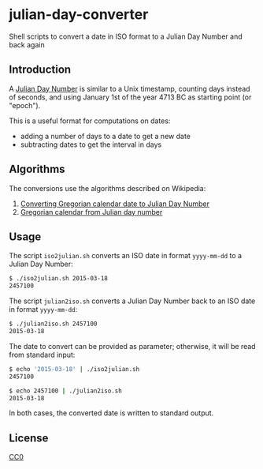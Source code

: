 # julian-day-converter
Shell scripts to convert a date in ISO format to a Julian Day Number
and back again

## Introduction

A [Julian Day Number](https://en.wikipedia.org/wiki/Julian_day#History)
is similar to a Unix timestamp, counting days instead of seconds,
and using January 1st of the year 4713 BC as starting point (or "epoch").

This is a useful format for computations on dates:
* adding a number of days to a date to get a new date
* subtracting dates to get the interval in days

## Algorithms

The conversions use the algorithms described on Wikipedia:

1. [Converting Gregorian calendar date to Julian Day Number](
   https://en.wikipedia.org/wiki/Julian\_day#Converting\_Gregorian\_calendar\_date\_to\_Julian\_Day\_Number)
3. [Gregorian calendar from Julian day number](
   https://en.wikipedia.org/wiki/Julian\_day#Julian\_or\_Gregorian\_calendar\_from\_Julian\_day\_number)

## Usage

The script `iso2julian.sh` converts an ISO date in format `yyyy-mm-dd`
to a Julian Day Number:

```sh
$ ./iso2julian.sh 2015-03-18
2457100
```

The script `julian2iso.sh` converts a Julian Day Number back to an ISO date
in format `yyyy-mm-dd`:

```sh
$ ./julian2iso.sh 2457100
2015-03-18
```

The date to convert can be provided as parameter; otherwise, it will be
read from standard input:

```sh
$ echo '2015-03-18' | ./iso2julian.sh
2457100

$ echo 2457100 | ./julian2iso.sh
2015-03-18
```

In both cases, the converted date is written to standard output.

## License

[CC0](https://creativecommons.org/publicdomain/zero/1.0/)
